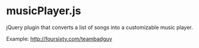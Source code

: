 musicPlayer.js
==============

jQuery plugin that converts a list of songs into a customizable music player.

Example: http://foursixty.com/teambadguy